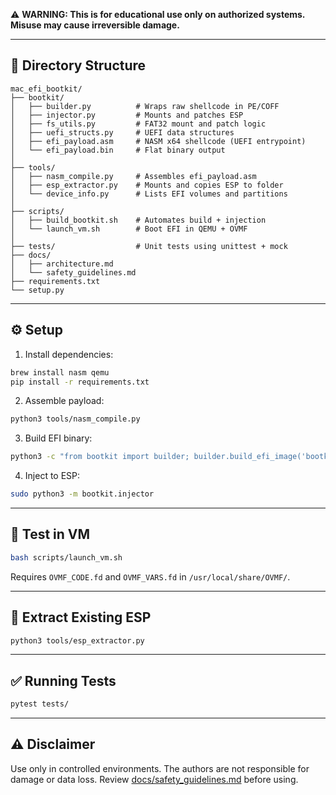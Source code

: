 ⚠️ **WARNING: This is for educational use only on authorized systems. Misuse may cause irreversible damage.**

---

## 📁 Directory Structure

```
mac_efi_bootkit/
├── bootkit/
│   ├── builder.py          # Wraps raw shellcode in PE/COFF
│   ├── injector.py         # Mounts and patches ESP
│   ├── fs_utils.py         # FAT32 mount and patch logic
│   ├── uefi_structs.py     # UEFI data structures
│   ├── efi_payload.asm     # NASM x64 shellcode (UEFI entrypoint)
│   └── efi_payload.bin     # Flat binary output
│
├── tools/
│   ├── nasm_compile.py     # Assembles efi_payload.asm
│   ├── esp_extractor.py    # Mounts and copies ESP to folder
│   └── device_info.py      # Lists EFI volumes and partitions
│
├── scripts/
│   ├── build_bootkit.sh    # Automates build + injection
│   └── launch_vm.sh        # Boot EFI in QEMU + OVMF
│
├── tests/                  # Unit tests using unittest + mock
├── docs/
│   ├── architecture.md
│   └── safety_guidelines.md
├── requirements.txt
└── setup.py
```

---

## ⚙️ Setup

1. Install dependencies:

```bash
brew install nasm qemu
pip install -r requirements.txt
```

2. Assemble payload:

```bash
python3 tools/nasm_compile.py
```

3. Build EFI binary:

```bash
python3 -c "from bootkit import builder; builder.build_efi_image('bootkit/efi_payload.bin', 'bootkit/BOOTX64.EFI')"
```

4. Inject to ESP:

```bash
sudo python3 -m bootkit.injector
```

---

## 🧪 Test in VM

```bash
bash scripts/launch_vm.sh
```

Requires `OVMF_CODE.fd` and `OVMF_VARS.fd` in `/usr/local/share/OVMF/`.

---

## 🧼 Extract Existing ESP

```bash
python3 tools/esp_extractor.py
```

---

## ✅ Running Tests

```bash
pytest tests/
```

---

## ⚠️ Disclaimer

Use only in controlled environments. The authors are not responsible for damage or data loss. Review [docs/safety_guidelines.md](docs/safety_guidelines.md) before using.
